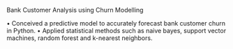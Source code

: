 Bank Customer Analysis using Churn Modelling

• Conceived a predictive model to accurately forecast bank customer churn in Python.
• Applied statistical methods such as naive bayes, support vector machines, random forest and k-nearest neighbors.
